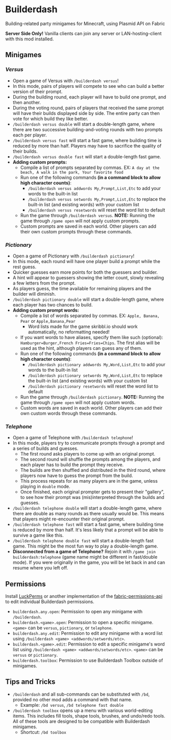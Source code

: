 # Builderdash

Building-related party minigames for Minecraft, using Plasmid API on Fabric

**Server Side Only!** Vanilla clients can join any server or LAN-hosting-client with this mod installed.

## Minigames

### *Versus*
- Open a game of Versus with `/builderdash versus`!
- In this mode, pairs of players will compete to see who can build a better version of their prompt.
- During the building round, each player will have to build one prompt, and then another.
- During the voting round, pairs of players that received the same prompt will have their builds displayed side by side. The entire party can then vote for which build they like better.
- `/builderdash versus double` will start a double-length game, where there are two successive building-and-voting rounds with two prompts each per player.
- `/builderdash versus fast` will start a fast game, where building time is reduced by more than half. Players may have to sacrifice the quality of their builds.
- `/builderdash versus double fast` will start a double-length fast game.
- **Adding custom prompts:**
  - Compile a list of prompts separated by commas. EX: `A day at the beach, A walk in the park, Your favorite food`
  - Run one of the following commands **(in a command block to allow high character counts)**:
    - `/builderdash versus addwords My,Prompt,List,Etc` to add your words to the built-in list
    - `/builderdash versus setwords My,Prompt,List,Etc` to replace the built-in list (and existing words) with your custom list
    - `/builderdash versus resetwords` will reset the word list to default
  - Run the game through `/builderdash versus`. **NOTE:** Running the game through `/game open` will not apply custom prompts.
  - Custom prompts are saved in each world. Other players can add their own custom prompts through these commands.

### *Pictionary*

- Open a game of Pictionary with `/builderdash pictionary`!
- In this mode, each round will have one player build a prompt while the rest guess.
- Quicker guesses earn more points for both the guessers and builder.
- A hint will appear to guessers showing the letter count, slowly revealing a few letters from the prompt.
- As players guess, the time available for remaining players and the builder will diminish.
- `/builderdash pictionary double` will start a double-length game, where each player has two chances to build.
- **Adding custom prompt words:**
    - Compile a list of words separated by commas. EX: `Apple, Banana, Pear` or `Apple,Banana,Pear`
      - Word lists made for the game skribbl.io should work automatically, no reformatting needed!
    - If you want words to have aliases, specify them like such (optional): `Hamburger=Burger,French Fries=Fries=Chips`. The first alias will be used as the hint, although players can guess any of them.
    - Run one of the following commands **(in a command block to allow high character counts)**:
      - `/builderdash pictionary addwords My,Word,List,Etc` to add your words to the built-in list
      - `/builderdash pictionary setwords My,Word,List,Etc` to replace the built-in list (and existing words) with your custom list
      - `/builderdash pictionary resetwords` will reset the word list to default
    - Run the game through `/builderdash pictionary`. **NOTE:** Running the game through `/game open` will not apply custom words.
    - Custom words are saved in each world. Other players can add their own custom words through these commands.

### *Telephone*

- Open a game of Telephone with `/builderdash telephone`!
- In this mode, players try to communicate prompts through a prompt and a series of builds and guesses.
  - The first round asks players to come up with an original prompt.
  - The second round will shuffle the prompts among the players, and each player has to build the prompt they receive.
  - The builds are then shuffled and distributed in the third round, where players now have to guess the prompt from the build.
  - This process repeats for as many players are in the game, unless playing in `double` mode.
  - Once finished, each original prompter gets to present their "gallery", to see how their prompt was (mis)interpreted through the builds and guesses.
- `/builderdash telephone double` will start a double-length game, where there are double as many rounds as there usually would be. This means that players might re-encounter their original prompt.
- `/builderdash telephone fast` will start a fast game, where building time is reduced by more than half. It's less likely that a prompt will be able to survive a game like this.
- `/builderdash telephone double fast` will start a double-length fast game. This might be the most fun way to play a double-length game.
- **Disconnected from a game of Telephone?** Rejoin it with `/game join builderdash:telephone` (game name might be different in fast/double mode). If you were originally in the game, you will be let back in and can resume where you left off.

## Permissions

Install [LuckPerms](https://modrinth.com/plugin/luckperms) or another implementation of the [fabric-permissions-api](https://github.com/lucko/fabric-permissions-api) to edit individual Builderdash permissions.
- `builderdash.any.open`: Permission to open any minigame with `/builderdash`.
- `builderdash.<game>.open`: Permission to open a specific minigame. `<game>` can be `versus`, `pictionary`, or `telephone`.
- `builderdash.any.edit`: Permission to edit any minigame with a word list using `/builderdash <game> <addwords/setwords/etc>`.
- `builderdash.<game>.edit`: Permission to edit a specific minigame's word list using `/builderdash <game> <addwords/setwords/etc>`. `<game>` can be `versus` or `pictionary`.
- `builderdash.toolbox`: Permission to use Builderdash Toolbox outside of minigames.


## Tips and Tricks

- `/builderdash` and all sub-commands can be substituted with `/bd`, provided no other mod adds a command with that name.
  - Example: `/bd versus`, `/bd telephone fast double`
- `/builderdash toolbox` opens up a menu with various world-editing items. This includes fill tools, shape tools, brushes, and undo/redo tools. All of these tools are designed to be compatible with Builderdash minigames.
  - Shortcut: `/bd toolbox`